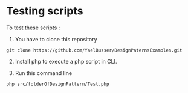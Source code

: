 # Testing scripts

To test these scripts :

1. You have to clone this repository

```shell
git clone https://github.com/YaelBusser/DesignPaternsExamples.git
```

2. Install php to execute a php script in CLI.

3. Run this command line

```shell
php src/folderOfDesignPattern/Test.php
```